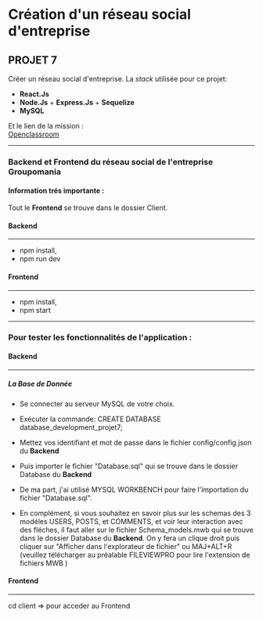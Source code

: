 # Création d'un réseau social d'entreprise

## PROJET 7

Créer un réseau social d'entreprise. La _stack_ utilisée pour ce projet:

-   **React.Js**
-   **Node.Js** + **Express.Js** + **Sequelize**
-   **MySQL**

Et le lien de la mission :  
[Openclassroom](https://openclassrooms.com/fr/paths/556/projects/677/assignment)

---

### Backend et Frontend du réseau social de l'entreprise Groupomania

#### **Information trés importante :**

Tout le **Frontend** se trouve dans le dossier Client.

#### Backend

---

-   npm install,
-   npm run dev

#### Frontend

---

-   npm install,
-   npm start

---

### Pour tester les fonctionnalités de l'application :

#### Backend

---

##### La Base de Donnée

-   Se connecter au serveur MySQL de votre choix.
-   Exécuter la commande: CREATE DATABASE database_development_projet7;
-   Mettez vos identifiant et mot de passe dans le fichier config/config.json du **Backend**

-   Puis importer le fichier "Database.sql" qui se trouve dans le dossier Database du **Backend**
-   De ma part, j'ai utilisé MYSQL WORKBENCH pour faire l'importation du fichier "Database.sql".

-   En complément, si vous souhaitez en savoir plus sur les schemas des 3 modéles USERS, POSTS, et COMMENTS, et voir leur interaction avec des fléches, il faut aller sur le fichier Schema_models.mwb qui se trouve dans le dossier Database du **Backend**. On y fera un clique droit puis cliquer sur "Afficher dans l'explorateur de fichier" ou MAJ+ALT+R (veuillez télécharger au préalable FILEVIEWPRO pour lire l'extension de fichiers MWB )

#### Frontend

---

cd client => pour acceder au Frontend
